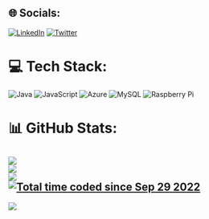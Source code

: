 
## 🌐 Socials:
[![LinkedIn](https://img.shields.io/badge/LinkedIn-%230077B5.svg?logo=linkedin&logoColor=white)](https://linkedin.com/in/frederik-hallengreen-hansen-961a7262) [![Twitter](https://img.shields.io/badge/Twitter-%231DA1F2.svg?logo=Twitter&logoColor=white)](https://twitter.com/FHansen21H) 

# 💻 Tech Stack:
![Java](https://img.shields.io/badge/java-%23ED8B00.svg?style=flat-square&logo=java&logoColor=white) ![JavaScript](https://img.shields.io/badge/javascript-%23323330.svg?style=flat-square&logo=javascript&logoColor=%23F7DF1E) ![Azure](https://img.shields.io/badge/azure-%230072C6.svg?style=flat-square&logo=azure-devops&logoColor=white) ![MySQL](https://img.shields.io/badge/mysql-%2300f.svg?style=flat-square&logo=mysql&logoColor=white) ![Raspberry Pi](https://img.shields.io/badge/-RaspberryPi-C51A4A?style=flat-square&logo=Raspberry-Pi)
# 📊 GitHub Stats:
![](https://github-readme-stats.vercel.app/api?username=FHallengreen&theme=tokyonight&hide_border=false&include_all_commits=true&count_private=false)<br/>
![](https://github-readme-streak-stats.herokuapp.com/?user=FHallengreen&theme=tokyonight&hide_border=false)<br/>
![](https://github-readme-stats.vercel.app/api/top-langs/?username=FHallengreen&theme=tokyonight&hide_border=false&include_all_commits=true&count_private=false&layout=compact)
<br>
<a href="https://wakatime.com/@1b1008da-b222-4921-80cc-f0f769f207a9"><img src="https://wakatime.com/badge/user/1b1008da-b222-4921-80cc-f0f769f207a9.svg" alt="Total time coded since Sep 29 2022" /></a>
---
[![](https://visitcount.itsvg.in/api?id=FHallengreen&icon=2&color=8)](https://fhallengreen.com)

